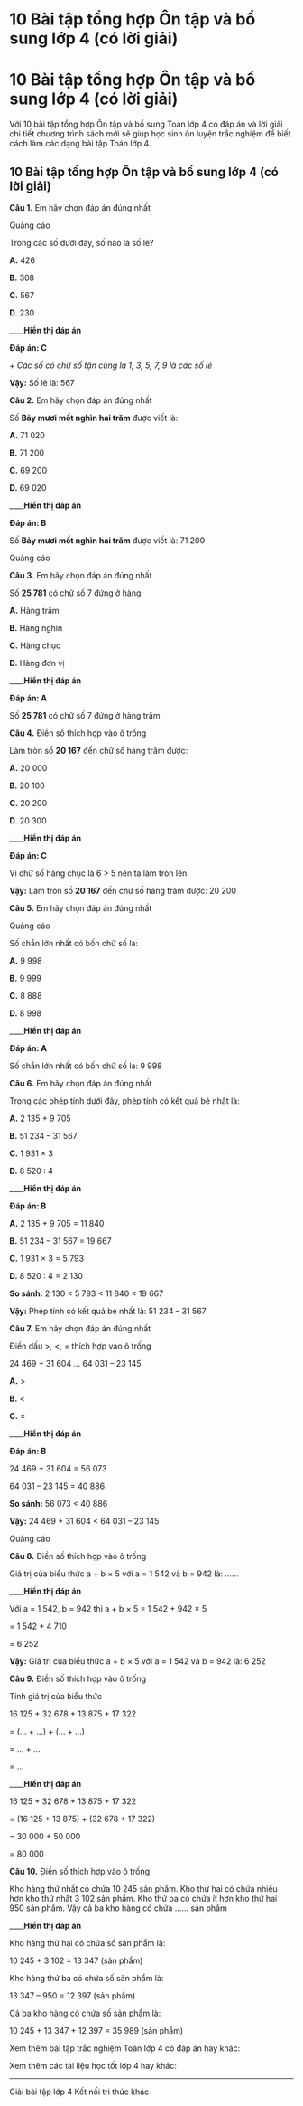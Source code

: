 # 10 Bài tập tổng hợp Ôn tập và bổ sung lớp 4 (có lời giải)

# 10 Bài tập tổng hợp Ôn tập và bổ sung lớp 4 (có lời giải)

Với 10 bài tập tổng hợp Ôn tập và bổ sung Toán lớp 4 có đáp án và lời giải chi tiết chương trình sách mới sẽ giúp học sinh ôn luyện trắc nghiệm để biết cách làm các dạng bài tập Toán lớp 4.

## 10 Bài tập tổng hợp Ôn tập và bổ sung lớp 4 (có lời giải)

**Câu 1.** Em hãy chọn đáp án đúng nhất

Quảng cáo

Trong các số dưới đây, số nào là số lẻ?

**A.** 426

**B.** 308

**C.** 567

**D.** 230

____**Hiển thị đáp án**

**Đáp án: C**

\+ _Các số có chữ số tận cùng là 1, 3, 5, 7, 9 là các số lẻ_

**Vậy:** Số lẻ là: 567

**Câu 2.** Em hãy chọn đáp án đúng nhất

Số **Bảy mươi mốt nghìn hai trăm** được viết là:

**A.** 71 020

**B.** 71 200

**C.** 69 200

**D.** 69 020

____**Hiển thị đáp án**

**Đáp án: B**

Số **Bảy mươi mốt nghìn hai trăm** được viết là: 71 200

Quảng cáo

**Câu 3.** Em hãy chọn đáp án đúng nhất

Số **25 781** có chữ số 7 đứng ở hàng:

**A.** Hàng trăm

**B.** Hàng nghìn

**C.** Hàng chục

**D.** Hàng đơn vị

____**Hiển thị đáp án**

**Đáp án: A**

Số **25 781** có chữ số 7 đứng ở hàng trăm

**Câu 4.** Điền số thích hợp vào ô trống

Làm tròn số **20 167** đến chữ số hàng trăm được:

**A.** 20 000

**B.** 20 100

**C.** 20 200

**D.** 20 300

____**Hiển thị đáp án**

**Đáp án: C**

Vì chữ số hàng chục là 6 > 5 nên ta làm tròn lên

**Vậy:** Làm tròn số **20 167** đến chữ số hàng trăm được: 20 200

**Câu 5.** Em hãy chọn đáp án đúng nhất

Quảng cáo

Số chẵn lớn nhất có bốn chữ số là:

**A.** 9 998

**B.** 9 999

**C.** 8 888

**D.** 8 998

____**Hiển thị đáp án**

**Đáp án: A**

Số chẵn lớn nhất có bốn chữ số là: 9 998

**Câu 6.** Em hãy chọn đáp án đúng nhất

Trong các phép tính dưới đây, phép tính có kết quả bé nhất là: 

**A.** 2 135 + 9 705

**B.** 51 234 – 31 567

**C.** 1 931 × 3

**D.** 8 520 : 4

____**Hiển thị đáp án**

**Đáp án: B**

**A.** 2 135 + 9 705 = 11 840

**B.** 51 234 – 31 567 = 19 667

**C.** 1 931 × 3 = 5 793

**D.** 8 520 : 4 = 2 130

**So sánh:** 2 130 < 5 793 < 11 840 < 19 667

**Vậy:** Phép tính có kết quả bé nhất là: 51 234 – 31 567

**Câu 7.** Em hãy chọn đáp án đúng nhất

Điền dấu >, <, = thích hợp vào ô trống

24 469 + 31 604 … 64 031 – 23 145

**A.** >

**B.** <

**C.** =

____**Hiển thị đáp án**

**Đáp án: B**

24 469 + 31 604 = 56 073

64 031 – 23 145 = 40 886

**So sánh:** 56 073 < 40 886

**Vậy:** 24 469 + 31 604 < 64 031 – 23 145

Quảng cáo

**Câu 8.** Điền số thích hợp vào ô trống

Giá trị của biểu thức a + b × 5 với a = 1 542 và b = 942 là: ……

____**Hiển thị đáp án**

Với a = 1 542, b = 942 thì a + b × 5 = 1 542 + 942 × 5

= 1 542 + 4 710

= 6 252

**Vậy:** Giá trị của biểu thức a + b × 5 với a = 1 542 và b = 942 là: 6 252

**Câu 9.** Điền số thích hợp vào ô trống

Tính giá trị của biểu thức

16 125 + 32 678 + 13 875 + 17 322

= (… + …) + (… + …)

= … + …

= …

____**Hiển thị đáp án**

16 125 + 32 678 + 13 875 + 17 322

= (16 125 \+ 13 875) + (32 678 \+ 17 322)

= 30 000 \+ 50 000

= 80 000

**Câu 10.** Điền số thích hợp vào ô trống

Kho hàng thứ nhất có chứa 10 245 sản phẩm. Kho thứ hai có chứa nhiều hơn kho thứ nhất 3 102 sản phẩm. Kho thứ ba có chứa ít hơn kho thứ hai 950 sản phẩm. Vậy cả ba kho hàng có chứa …… sản phẩm

____**Hiển thị đáp án**

Kho hàng thứ hai có chứa số sản phẩm là:

10 245 + 3 102 = 13 347 (sản phẩm)

Kho hàng thứ ba có chứa số sản phẩm là:

13 347 – 950 = 12 397 (sản phẩm)

Cả ba kho hàng có chứa số sản phẩm là:

10 245 + 13 347 + 12 397 = 35 989 (sản phẩm)

Xem thêm bài tập trắc nghiệm Toán lớp 4 có đáp án hay khác:

Xem thêm các tài liệu học tốt lớp 4 hay khác:

* * *

Giải bài tập lớp 4 Kết nối tri thức khác
